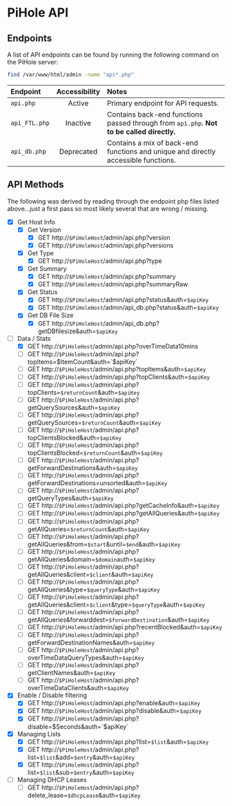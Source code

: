 # PiHole API
## Endpoints
A list of API endpoints can be found by running the following command on the PiHole server:
```bash
find /var/www/html/admin -name "api*.php"
```

| Endpoint      | Accessibility | Notes |
|:--------------|:-------------:|:------|
| `api.php`     | Active        | Primary endpoint for API requests. |
| `api_FTL.php` | Inactive      | Contains back-end functions passed through from `api.php`. **Not to be called directly.** |
| `api_db.php`  | Deprecated    | Contains a mix of back-end functions and unique and directly accessible functions. |
 
## API Methods
The following was derived by reading through the endpoint php files listed above...just a first pass so most likely several that are wrong / missing.
- [x] Get Host Info
  - [x] Get Version
    - [x] GET http://`$PiHoleHost`/admin/api.php?version
    - [x] GET http://`$PiHoleHost`/admin/api.php?versions
  - [x] Get Type
    - [x] GET http://`$PiHoleHost`/admin/api.php?type
  - [x] Get Summary
    - [x] GET http://`$PiHoleHost`/admin/api.php?summary
    - [x] GET http://`$PiHoleHost`/admin/api.php?summaryRaw
  - [x] Get Status
    - [x] GET http://`$PiHoleHost`/admin/api.php?status&auth=`$apiKey` 
    - [x] GET http://`$PiHoleHost`/admin/api_db.php?status&auth=`$apiKey` 
  - [x] Get DB File Size
    - [x] GET http://`$PiHoleHost`/admin/api_db.php?getDBfilesize&auth=`$apiKey` 
- [ ] Data / Stats
  - [x] GET http://`$PiHoleHost`/admin/api.php?overTimeData10mins
  - [ ] GET http://`$PiHoleHost`/admin/api.php?topItems=$ItemCount&auth=`$apiKey`
  - [ ] GET http://`$PiHoleHost`/admin/api.php?topItems&auth=`$apiKey` 
  - [ ] GET http://`$PiHoleHost`/admin/api.php?topClients&auth=`$apiKey` 
  - [ ] GET http://`$PiHoleHost`/admin/api.php?topClients=`$returnCount`&auth=`$apiKey` 
  - [ ] GET http://`$PiHoleHost`/admin/api.php?getQuerySources&auth=`$apiKey` 
  - [ ] GET http://`$PiHoleHost`/admin/api.php?getQuerySources=`$returnCount`&auth=`$apiKey` 
  - [ ] GET http://`$PiHoleHost`/admin/api.php?topClientsBlocked&auth=`$apiKey` 
  - [ ] GET http://`$PiHoleHost`/admin/api.php?topClientsBlocked=`$returnCount`&auth=`$apiKey`
  - [ ] GET http://`$PiHoleHost`/admin/api.php?getForwardDestinations&auth=`$apiKey`
  - [ ] GET http://`$PiHoleHost`/admin/api.php?getForwardDestinations=unsorted&auth=`$apiKey`
  - [ ] GET http://`$PiHoleHost`/admin/api.php?getQueryTypes&auth=`$apiKey`
  - [ ] GET http://`$PiHoleHost`/admin/api.php?getCacheInfo&auth=`$apiKey`
  - [ ] GET http://`$PiHoleHost`/admin/api.php?getAllQueries&auth=`$apiKey`
  - [ ] GET http://`$PiHoleHost`/admin/api.php?getAllQueries=`$returnCount`&auth=`$apiKey`
  - [ ] GET http://`$PiHoleHost`/admin/api.php?getAllQueries&from=`$start`&until=`$end`&auth=`$apiKey`
  - [ ] GET http://`$PiHoleHost`/admin/api.php?getAllQueries&domain=`$domain`auth=`$apiKey`
  - [ ] GET http://`$PiHoleHost`/admin/api.php?getAllQueries&client=`$client`&auth=`$apiKey`
  - [ ] GET http://`$PiHoleHost`/admin/api.php?getAllQueries&type=`$queryType`&auth=`$apiKey`
  - [ ] GET http://`$PiHoleHost`/admin/api.php?getAllQueries&client=`$client`&type=`$queryType`&auth=`$apiKey`
  - [ ] GET http://`$PiHoleHost`/admin/api.php?getAllQueries&forwarddest=`$forwardDestination`&auth=`$apiKey`
  - [ ] GET http://`$PiHoleHost`/admin/api.php?recentBlocked&auth=`$apiKey`
  - [ ] GET http://`$PiHoleHost`/admin/api.php?getForwardDestinationNames&auth=`$apiKey`
  - [ ] GET http://`$PiHoleHost`/admin/api.php?overTimeDataQueryTypes&auth=`$apiKey`
  - [ ] GET http://`$PiHoleHost`/admin/api.php?getClientNames&auth=`$apiKey`
  - [ ] GET http://`$PiHoleHost`/admin/api.php?overTimeDataClients&auth=`$apiKey`
- [x] Enable / Disable filtering
  - [x] GET http://`$PiHoleHost`/admin/api.php?enable&auth=`$apiKey`
  - [x] GET http://`$PiHoleHost`/admin/api.php?disable&auth=`$apiKey`
  - [x] GET http://`$PiHoleHost`/admin/api.php?disable=$Seconds&auth=`$apiKey`
- [x] Managing Lists
  - [x] GET http://`$PiHoleHost`/admin/api.php?list=`$list`&auth=`$apiKey`
  - [x] GET http://`$PiHoleHost`/admin/api.php?list=`$list`&add=`$entry`&auth=`$apiKey`
  - [x] GET http://`$PiHoleHost`/admin/api.php?list=`$list`&sub=`$entry`&auth=`$apiKey`
- [ ] Managing DHCP Leases
  - [ ] GET http://`$PiHoleHost`/admin/api.php?delete_lease=`$dhcpLease`&auth=`$apiKey`
